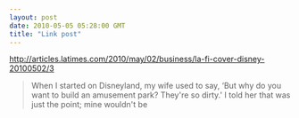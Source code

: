 ```yaml
---
layout: post
date: 2010-05-05 05:28:00 GMT
title: "Link post"
---
```

<http://articles.latimes.com/2010/may/02/business/la-fi-cover-disney-20100502/3>

> When I started on Disneyland, my wife used to say, ‘But why do you want to build an amusement park? They're so dirty.' I told her that was just the point; mine wouldn't be